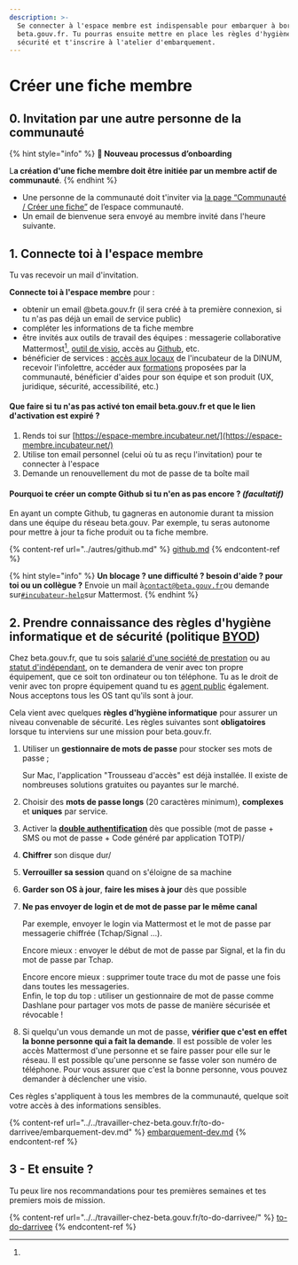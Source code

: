 ```yaml
---
description: >-
  Se connecter à l'espace membre est indispensable pour embarquer à bord de
  beta.gouv.fr. Tu pourras ensuite mettre en place les règles d'hygiène de
  sécurité et t'inscrire à l'atelier d'embarquement.
---
```


# Créer une fiche membre

## 0. Invitation par une autre personne de la communauté

{% hint style="info" %}
**👋 Nouveau processus d’onboarding**

L**a création d'une fiche membre doit être initiée par un membre actif de communauté**.
{% endhint %}

* Une personne de la communauté doit t'inviter via [la page “Communauté / Créer une fiche”](https://espace-membre.incubateur.net/community/create) de l’espace communauté.
* Un email de bienvenue sera envoyé au membre invité dans l'heure suivante.

## 1. Connecte toi à l'espace membre

Tu vas recevoir un mail d'invitation.

**Connecte toi à l'espace membre** pour :

* obtenir un email @beta.gouv.fr (il sera créé à ta première connexion, si tu n'as pas déjà un email de service public)
* compléter les informations de ta fiche membre
* être invités aux outils de travail des équipes : messagerie collaborative Mattermost[^1][,](../mattermost/) [outil de visio](../../travailler-chez-beta.gouv.fr/jutilise-les-outils-de-la-communaute/faire-une-visio/), accès au [Github](../../travailler-chez-beta.gouv.fr/jutilise-les-outils-de-la-communaute/github/), etc.
* bénéficier de services : [accès aux locaux](../../decouvrir-les-guides-des-autres-incubateurs/incubateur-de-la-dinum/badge-pour-travailler-a-segur/) de l'incubateur de la DINUM, recevoir l'infolettre, accéder aux [formations](../../travailler-chez-beta.gouv.fr/se-former/) proposées par la communauté, bénéficier d'aides pour son équipe et son produit (UX, juridique, sécurité, accessibilité, etc.)

#### Que faire si tu n'as pas activé ton email beta.gouv.fr et que le lien d'activation est expiré ?

1. Rends toi sur [https://espace-membre.incubateur.net/](https://espace-membre.incubateur.net/)
2. Utilise ton email personnel (celui où tu as reçu l'invitation) pour te connecter à l'espace
3. Demande un renouvellement du mot de passe de ta boîte mail

#### Pourquoi te créer un compte Github si tu n'en as pas encore ? _**(facultatif)**_

En ayant un compte Github, tu gagneras en autonomie durant ta mission dans une équipe du réseau beta.gouv. Par exemple, tu seras autonome pour mettre à jour ta fiche produit ou ta fiche membre.

{% content-ref url="../autres/github.md" %}
[github.md](../autres/github.md)
{% endcontent-ref %}

{% hint style="info" %}
**Un blocage ? une difficulté ? besoin d'aide ? pour toi ou un collègue ?** Envoie un mail à[`contact@beta.gouv.fr`](mailto:contact@beta.gouv.Fr)ou demande sur[`#incubateur-help`](https://mattermost.incubateur.net/betagouv/channels/incubateur-help)sur Mattermost.
{% endhint %}

## 2. Prendre connaissance des règles d'hygiène informatique et de sécurité (politique [BYOD](https://fr.wikipedia.org/wiki/Bring\_your\_own\_device))

Chez beta.gouv.fr, que tu sois [salarié d'une société de prestation](../../travailler-chez-beta.gouv.fr/actions-transverses/sengager-dans-une-action-transverse/salaries-des-societes-de-prestation.md) ou au [statut d'indépendant](../../travailler-chez-beta.gouv.fr/actions-transverses/sengager-dans-une-action-transverse/independants-freelances.md), on te demandera de venir avec ton propre équipement, que ce soit ton ordinateur ou ton téléphone. Tu as le droit de venir avec ton propre équipement quand tu es [agent public](../../travailler-chez-beta.gouv.fr/actions-transverses/les-differents-statuts/fonctionnaires-et-contractuels-de-la-fonction-publique.md) également. Nous acceptons tous les OS tant qu'ils sont à jour.

Cela vient avec quelques **règles d'hygiène informatique** pour assurer un niveau convenable de sécurité. Les règles suivantes sont **obligatoires** lorsque tu interviens sur une mission pour beta.gouv.fr.

1.  Utiliser un **gestionnaire de mots de passe** pour stocker ses mots de passe ;

    Sur Mac, l'application "Trousseau d'accès" est déjà installée. Il existe de nombreuses solutions gratuites ou payantes sur le marché.
2. Choisir des **mots de passe longs** (20 caractères minimum), **complexes** et **uniques** par service.
3. Activer la [**double authentification**](https://fr.wikipedia.org/wiki/Double\_authentification) dès que possible (mot de passe + SMS ou mot de passe + Code généré par application TOTP)/
4. **Chiffrer** son disque dur/
5. **Verrouiller sa session** quand on s'éloigne de sa machine
6. **Garder son OS à jour**, **faire les mises à jour** dès que possible
7.  **Ne pas envoyer de login et de mot de passe par le même canal**

    Par exemple, envoyer le login via Mattermost et le mot de passe par messagerie chiffrée (Tchap/Signal ...).

    Encore mieux : envoyer le début de mot de passe par Signal, et la fin du mot de passe par Tchap.

    Encore encore mieux : supprimer toute trace du mot de passe une fois dans toutes les messageries.\
    Enfin, le top du top : utiliser un gestionnaire de mot de passe comme Dashlane pour partager vos mots de passe de manière sécurisée et révocable !
8. Si quelqu'un vous demande un mot de passe, **vérifier que c'est en effet la bonne personne qui a fait la demande**. Il est possible de voler les accès Mattermost d'une personne et se faire passer pour elle sur le réseau. Il est possible qu'une personne se fasse voler son numéro de téléphone. Pour vous assurer que c'est la bonne personne, vous pouvez demander à déclencher une visio.

Ces règles s'appliquent à tous les membres de la communauté, quelque soit votre accès à des informations sensibles.

{% content-ref url="../../travailler-chez-beta.gouv.fr/to-do-darrivee/embarquement-dev.md" %}
[embarquement-dev.md](../../travailler-chez-beta.gouv.fr/to-do-darrivee/embarquement-dev.md)
{% endcontent-ref %}

## 3 - Et ensuite ?

Tu peux lire nos recommandations pour tes premières semaines et tes premiers mois de mission.

{% content-ref url="../../travailler-chez-beta.gouv.fr/to-do-darrivee/" %}
[to-do-darrivee](../../travailler-chez-beta.gouv.fr/to-do-darrivee/)
{% endcontent-ref %}

[^1]: 
